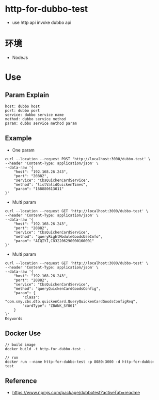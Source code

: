 # http-for-dubbo-test
- use http api invoke dubbo api

# 环境
- NodeJs

# Use

## Param Explain
```
host: dubbo host
port: dubbo port
service: dubbo service name
method: dubbo service method
param: dubbo service method param
```

## Example
- One param
```
curl --location --request POST 'http://localhost:3000/dubbo-test' \
--header 'Content-Type: application/json' \
--data-raw '{
    "host": "192.168.26.243",
    "port": "20882",
    "service": "CbsQuickenCardService",
    "method": "listValidQuickenTimes",
    "param": "168880613011"
}'
```
- Multi param
```
curl --location --request GET 'http://localhost:3000/dubbo-test' \
--header 'Content-Type: application/json' \
--data-raw '{
    "host": "192.168.26.243",
    "port": "20882",
    "service": "CbsQuickenCardService",
    "method": "queryRightModuleGoodsUseInfo",
    "param": "AIQIYI,C832206290000160001"
}'
```
- Multi param
```
curl --location --request GET 'http://localhost:3000/dubbo-test' \
--header 'Content-Type: application/json' \
--data-raw '{
    "host": "192.168.26.243",
    "port": "20882",
    "service": "CbsQuickenCardService",
    "method": "queryQuickenCardGoodsConfig",
    "param": {
        "class": "com.smy.cbs.dto.quickenCard.QueryQuickenCardGoodsConfigReq",
        "cardType": "ZBANK_SY061"
    }
}'
Keywords
```

## Docker Use
```
// build image 
docker build -t http-for-dubbo-test .

// run 
docker run --name http-for-dubbo-test -p 8080:3000 -d http-for-dubbo-test    
```

## Reference
- https://www.npmjs.com/package/dubbotest?activeTab=readme
